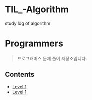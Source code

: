 # TIL_-Algorithm
study log of algorithm

# Programmers
> 프로그래머스 문제 풀이 저장소입니다.


## Contents

* [Level 1](https://github.com/jjy0328/TIL_-Algorithm/tree/main/Level01)
* [Level 1](https://github.com/jjy0328/TIL_-Algorithm/tree/main/level2)

